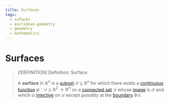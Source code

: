 ```yaml
---
title: Surfaces
tags:
  - sufaces
  - euclidean-geometry
  - geometry
  - mathematics
---
```


# Surfaces

>[!DEFINITION] Definition: Surface
>
>A **surface** in $\mathbb{R}^n$ is a [subset](../../../Set%20Theory/Sets.md) $\mathcal{S} \subseteq \mathbb{R}^n$ for which there exists a [continuous](../../../Analysis/Real%20Analysis/Real%20Vector%20Functions/Continuity%20of%20Real%20Vector%20Functions.md) [function](../../../Analysis/Real%20Analysis/Real%20Vector%20Functions/Real%20Vector%20Function.md) $\varphi: \mathcal{D} \subseteq \mathbb{R}^2 \to \mathbb{R}^n$ on a [connected set](../../../Analysis/Real%20Analysis/The%20Topology%20of%20Euclidean%20Space.md#Connectedness) $\mathcal{D}$ whose [image](../../../Analysis/Functions/Functions.md) is $\mathcal{S}$ and which is [injective](../../../Analysis/Functions/Types%20of%20Functions/Injection.md) on $\mathcal{D}$ except possibly at the [boundary](../../../Topology/Interior,%20Boundary,%20Exterior/Boundary.md) $\partial \mathcal{D}$.
>

